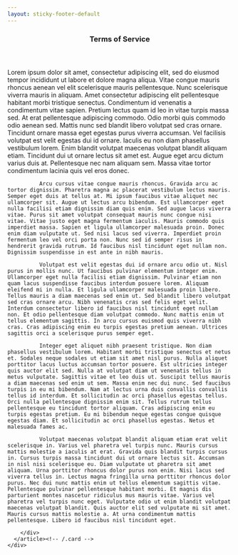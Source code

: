 ```yaml
---
layout: sticky-footer-default
---
```

<section class="pt-8 pt-md-11 pb-8 pb-md-14">
  <div class="container">
    <div class="col-md-10 mx-auto">
        <article class="card mb-4">
            <header class="card-header text-center">
              <h1 class="card-title">Terms of Service</h1>
            </header>
            <div class="card-body">
              Lorem ipsum dolor sit amet, consectetur adipiscing elit, sed do eiusmod tempor incididunt ut labore et dolore magna aliqua. 
              Vitae congue mauris rhoncus aenean vel elit scelerisque mauris pellentesque. Nunc scelerisque viverra mauris in aliquam. Amet consectetur adipiscing elit pellentesque habitant morbi tristique senectus. Condimentum id venenatis a condimentum vitae sapien. Pretium lectus quam id leo in vitae turpis massa sed. At erat pellentesque adipiscing commodo. Odio morbi quis commodo odio aenean sed. Mattis nunc sed blandit libero volutpat sed cras ornare. Tincidunt ornare massa eget egestas purus viverra accumsan. Vel facilisis volutpat est velit egestas dui id ornare. Iaculis eu non diam phasellus vestibulum lorem. Enim blandit volutpat maecenas volutpat blandit aliquam etiam. Tincidunt dui ut ornare lectus sit amet est. Augue eget arcu dictum varius duis at. Pellentesque nec nam aliquam sem. Massa vitae tortor condimentum lacinia quis vel eros donec.

              Arcu cursus vitae congue mauris rhoncus. Gravida arcu ac tortor dignissim. Pharetra magna ac placerat vestibulum lectus mauris. Semper eget duis at tellus at. Mi ipsum faucibus vitae aliquet nec ullamcorper sit. Augue ut lectus arcu bibendum. Est ullamcorper eget nulla facilisi etiam dignissim diam quis enim. Sed augue lacus viverra vitae. Purus sit amet volutpat consequat mauris nunc congue nisi vitae. Vitae justo eget magna fermentum iaculis. Mauris commodo quis imperdiet massa. Sapien et ligula ullamcorper malesuada proin. Donec enim diam vulputate ut. Sed nisi lacus sed viverra. Imperdiet proin fermentum leo vel orci porta non. Nunc sed id semper risus in hendrerit gravida rutrum. Id faucibus nisl tincidunt eget nullam non. Dignissim suspendisse in est ante in nibh mauris.

              Volutpat est velit egestas dui id ornare arcu odio ut. Nisl purus in mollis nunc. Ut faucibus pulvinar elementum integer enim. Ullamcorper eget nulla facilisi etiam dignissim. Pulvinar etiam non quam lacus suspendisse faucibus interdum posuere lorem. Aliquam eleifend mi in nulla. Et ligula ullamcorper malesuada proin libero. Tellus mauris a diam maecenas sed enim ut. Sed blandit libero volutpat sed cras ornare arcu. Nibh venenatis cras sed felis eget velit. Interdum consectetur libero id faucibus nisl tincidunt eget nullam non. Et odio pellentesque diam volutpat commodo. Nunc mattis enim ut tellus elementum sagittis. In arcu cursus euismod quis viverra nibh cras. Cras adipiscing enim eu turpis egestas pretium aenean. Ultrices sagittis orci a scelerisque purus semper eget.

              Integer eget aliquet nibh praesent tristique. Non diam phasellus vestibulum lorem. Habitant morbi tristique senectus et netus et. Sodales neque sodales ut etiam sit amet nisl purus. Nulla aliquet porttitor lacus luctus accumsan tortor posuere. Est ultricies integer quis auctor elit sed. Nulla at volutpat diam ut venenatis tellus in metus vulputate. Sagittis vitae et leo duis ut. Suscipit tellus mauris a diam maecenas sed enim ut sem. Massa enim nec dui nunc. Sed faucibus turpis in eu mi bibendum. Nam at lectus urna duis convallis convallis tellus id interdum. Et sollicitudin ac orci phasellus egestas tellus. Orci nulla pellentesque dignissim enim sit. Tellus rutrum tellus pellentesque eu tincidunt tortor aliquam. Cras adipiscing enim eu turpis egestas pretium. Eu mi bibendum neque egestas congue quisque egestas diam. Et sollicitudin ac orci phasellus egestas. Netus et malesuada fames ac.

              Volutpat maecenas volutpat blandit aliquam etiam erat velit scelerisque in. Varius vel pharetra vel turpis nunc. Mauris cursus mattis molestie a iaculis at erat. Gravida quis blandit turpis cursus in. Cursus turpis massa tincidunt dui ut ornare lectus sit. Accumsan in nisl nisi scelerisque eu. Diam vulputate ut pharetra sit amet aliquam. Urna porttitor rhoncus dolor purus non enim. Nisi lacus sed viverra tellus in. Lectus magna fringilla urna porttitor rhoncus dolor purus. Nec dui nunc mattis enim ut tellus elementum sagittis vitae. Pellentesque pulvinar pellentesque habitant morbi. Et magnis dis parturient montes nascetur ridiculus mus mauris vitae. Varius vel pharetra vel turpis nunc eget. Vulputate odio ut enim blandit volutpat maecenas volutpat blandit. Quis auctor elit sed vulputate mi sit amet. Mauris cursus mattis molestie a. At urna condimentum mattis pellentesque. Libero id faucibus nisl tincidunt eget.

        </div>
      </article><!-- /.card -->
    </div>
  </div> <!-- / .container -->
</section>